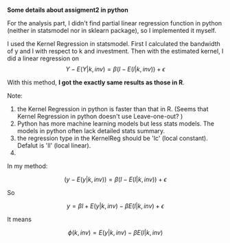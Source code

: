 **Some details about assigment2 in python**

For the analysis part, I didn't find partial linear regression function in python (neither in statsmodel nor in sklearn package), so I implemented it myself.

I used the Kernel Regression in statsmodel. First I calculated the bandwidth of y and l with respect to k and investment. Then with the estimated kernel, I did a linear regression on $$Y-E(Y|k,inv)=\beta (l-E(l|k,inv))+\epsilon$$

With this method, **I got the exactly same results as those in R**.

Note: 

1. the Kernel Regression in python is faster than that in R. (Seems that Kernel Regression in python doesn't use Leave-one-out? )
2. Python has more machine learning models but less stats models. The models in python often lack detailed stats summary.
3. the regression type in the KernelReg should be 'lc' (local constant). Defalut is 'll' (local linear).
4. 
In my method:

$$(y-E(y|k,inv))=\beta (l-E(l|k,inv)) + \epsilon$$

So

$$y=\beta l +E(y|k,inv)-\beta E(l|k,inv) + \epsilon$$

It means

$$\phi (k,inv)=E(y|k,inv)-\beta E(l|k,inv)$$
